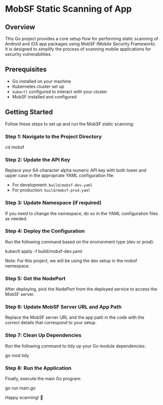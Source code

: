 # MobSF Static Scanning of App

## Overview

This Go project provides a core setup flow for performing static scanning of Android and iOS app packages using MobSF (Mobile Security Framework). It is designed to simplify the process of scanning mobile applications for security vulnerabilities.

## Prerequisites

- Go installed on your machine
- Kubernetes cluster set up
- `kubectl` configured to interact with your cluster
- MobSF installed and configured

## Getting Started

Follow these steps to set up and run the MobSF static scanning:

### Step 1: Navigate to the Project Directory

<!-- ```bash -->
cd mobsf

### Step 2: Update the API Key

Replace your 64-character alpha numeric API key with both lower and upper case in the appropriate YAML configuration file:

- For development: `build/mobsf-dev.yaml`
- For production: `build/mobsf-prod.yaml`

### Step 3: Update Namespace (if required)

If you need to change the namespace, do so in the YAML configuration files as needed.

### Step 4: Deploy the Configuration

Run the following command based on the environment type (dev or prod):

<!-- ```bash -->
kubectl apply -f build/mobsf-dev.yaml

Note: For this project, we will be using the dev setup in the mobsf namespace.

### Step 5: Get the NodePort

After deploying, pick the NodePort from the deployed service to access the MobSF server.

### Step 6: Update MobSF Server URL and App Path

Replace the MobSF server URL and the app path in the code with the correct details that correspond to your setup.

### Step 7: Clean Up Dependencies

Run the following command to tidy up your Go module dependencies:

<!-- ```bash -->
go mod tidy

### Step 8: Run the Application

Finally, execute the main Go program:

<!-- ```bash -->
go run main.go

Happy scanning! 🚀
